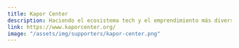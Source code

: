 ```yaml
---
title: Kapor Center
description: Haciendo el ecosistema tech y el emprendimiento más diverso, inclusivo, e impactante
link: https://www.kaporcenter.org/
image: "/assets/img/supporters/kapor-center.png"
---
```


